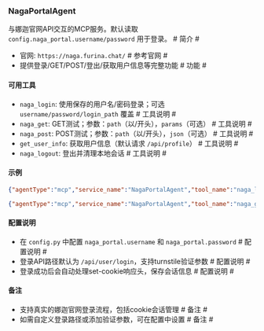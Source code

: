 ### NagaPortalAgent

与娜迦官网API交互的MCP服务。默认读取 `config.naga_portal.username/password` 用于登录。  # 简介 #

- 官网: `https://naga.furina.chat/`  # 参考官网 #
- 提供登录/GET/POST/登出/获取用户信息等完整功能  # 功能 #

#### 可用工具
- `naga_login`: 使用保存的用户名/密码登录；可选 `username/password/login_path` 覆盖  # 工具说明 #
- `naga_get`: GET测试；参数：`path`（以/开头），`params`（可选）  # 工具说明 #
- `naga_post`: POST测试；参数：`path`（以/开头），`json`（可选）  # 工具说明 #
- `get_user_info`: 获取用户信息（默认请求 `/api/profile`）  # 工具说明 #
- `naga_logout`: 登出并清理本地会话  # 工具说明 #

#### 示例
```json
{"agentType":"mcp","service_name":"NagaPortalAgent","tool_name":"naga_login"}
```
```json
{"agentType":"mcp","service_name":"NagaPortalAgent","tool_name":"naga_get","path":"/api/profile"}
```

#### 配置说明
- 在 `config.py` 中配置 `naga_portal.username` 和 `naga_portal.password`  # 配置说明 #
- 登录API路径默认为 `/api/user/login`，支持turnstile验证参数  # 配置说明 #
- 登录成功后会自动处理set-cookie响应头，保存会话信息  # 配置说明 #

#### 备注
- 支持真实的娜迦官网登录流程，包括cookie会话管理  # 备注 #
- 如需自定义登录路径或添加验证参数，可在配置中设置  # 备注 #



